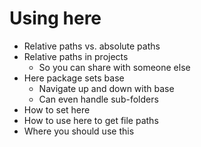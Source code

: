 # Using here

- Relative paths vs. absolute paths
- Relative paths in projects
  - So you can share with someone else
- Here package sets base
  - Navigate up and down with base
  - Can even handle sub-folders
- How to set here
- How to use here to get file paths
- Where you should use this
